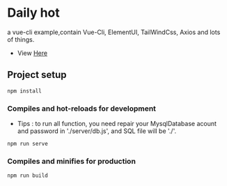 # Daily hot
 a vue-cli example,contain Vue-Cli, ElementUI, TailWindCss, Axios and lots of things.
 - View <a href="https://nesercode.github.io/dailyHot/dist">Here</a>
## Project setup

```
npm install
```

### Compiles and hot-reloads for development
- Tips : to run all function, you need repair your MysqlDatabase acount and password in './server/db.js', and SQL file will be './'.
```
npm run serve
```

### Compiles and minifies for production

```
npm run build
```
